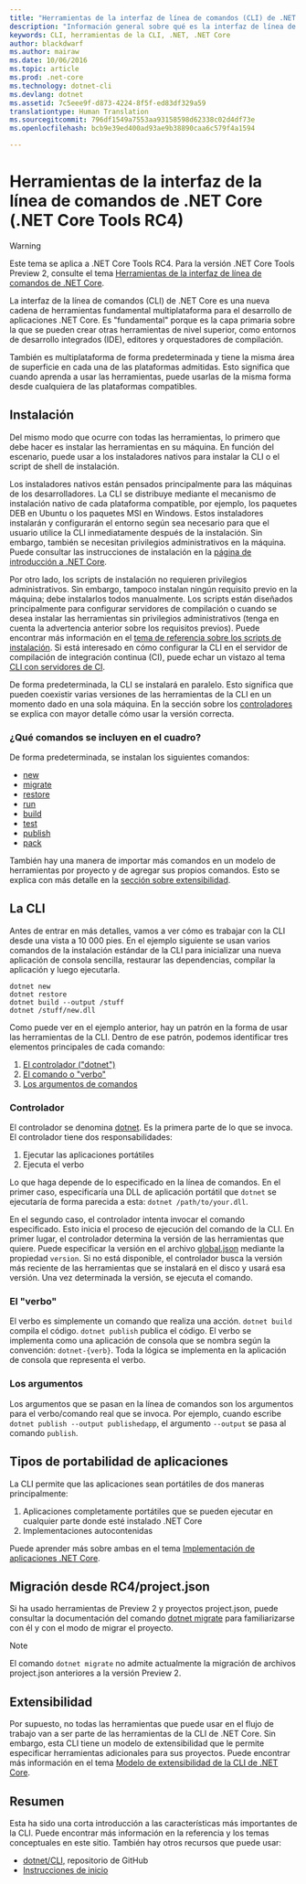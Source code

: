```yaml
---
title: "Herramientas de la interfaz de línea de comandos (CLI) de .NET Core | Microsoft Docs"
description: "Información general sobre qué es la interfaz de línea de comandos (CLI) y sus características principales"
keywords: CLI, herramientas de la CLI, .NET, .NET Core
author: blackdwarf
ms.author: mairaw
ms.date: 10/06/2016
ms.topic: article
ms.prod: .net-core
ms.technology: dotnet-cli
ms.devlang: dotnet
ms.assetid: 7c5eee9f-d873-4224-8f5f-ed83df329a59
translationtype: Human Translation
ms.sourcegitcommit: 796df1549a7553aa93158598d62338c02d4df73e
ms.openlocfilehash: bcb9e39ed400ad93ae9b38890caa6c579f4a1594

---
```


# <a name="net-core-command-line-interface-tools-net-core-tools-rc4"></a>Herramientas de la interfaz de la línea de comandos de .NET Core (.NET Core Tools RC4)

> [!WARNING]
> Este tema se aplica a .NET Core Tools RC4. Para la versión .NET Core Tools Preview 2, consulte el tema [Herramientas de la interfaz de línea de comandos de .NET Core](../../tools/index.md).

La interfaz de la línea de comandos (CLI) de .NET Core es una nueva cadena de herramientas fundamental multiplataforma para el desarrollo de aplicaciones .NET Core. Es "fundamental" porque es la capa primaria sobre la que se pueden crear otras herramientas de nivel superior, como entornos de desarrollo integrados (IDE), editores y orquestadores de compilación. 

También es multiplataforma de forma predeterminada y tiene la misma área de superficie en cada una de las plataformas admitidas. Esto significa que cuando aprenda a usar las herramientas, puede usarlas de la misma forma desde cualquiera de las plataformas compatibles. 

## <a name="installation"></a>Instalación
Del mismo modo que ocurre con todas las herramientas, lo primero que debe hacer es instalar las herramientas en su máquina. En función del escenario, puede usar a los instaladores nativos para instalar la CLI o el script de shell de instalación.

Los instaladores nativos están pensados principalmente para las máquinas de los desarrolladores. La CLI se distribuye mediante el mecanismo de instalación nativo de cada plataforma compatible, por ejemplo, los paquetes DEB en Ubuntu o los paquetes MSI en Windows. Estos instaladores instalarán y configurarán el entorno según sea necesario para que el usuario utilice la CLI inmediatamente después de la instalación. Sin embargo, también se necesitan privilegios administrativos en la máquina. Puede consultar las instrucciones de instalación en la [página de introducción a .NET Core](https://aka.ms/dotnetcoregs).

Por otro lado, los scripts de instalación no requieren privilegios administrativos. Sin embargo, tampoco instalan ningún requisito previo en la máquina; debe instalarlos todos manualmente. Los scripts están diseñados principalmente para configurar servidores de compilación o cuando se desea instalar las herramientas sin privilegios administrativos (tenga en cuenta la advertencia anterior sobre los requisitos previos). Puede encontrar más información en el [tema de referencia sobre los scripts de instalación](dotnet-install-script.md). Si está interesado en cómo configurar la CLI en el servidor de compilación de integración continua (CI), puede echar un vistazo al tema [CLI con servidores de CI](using-ci-with-cli.md). 

De forma predeterminada, la CLI se instalará en paralelo. Esto significa que pueden coexistir varias versiones de las herramientas de la CLI en un momento dado en una sola máquina. En la sección sobre los [controladores](#driver) se explica con mayor detalle cómo usar la versión correcta. 

### <a name="what-commands-come-in-the-box"></a>¿Qué comandos se incluyen en el cuadro?
De forma predeterminada, se instalan los siguientes comandos:

* [new](dotnet-new.md)
* [migrate](dotnet-migrate.md)
* [restore](dotnet-restore.md)
* [run](dotnet-run.md)
* [build](dotnet-build.md)
* [test](dotnet-test.md)
* [publish](dotnet-publish.md)
* [pack](dotnet-pack.md)

También hay una manera de importar más comandos en un modelo de herramientas por proyecto y de agregar sus propios comandos. Esto se explica con más detalle en la [sección sobre extensibilidad](#extensibility). 

## <a name="working-with-the-cli"></a>La CLI

Antes de entrar en más detalles, vamos a ver cómo es trabajar con la CLI desde una vista a 10 000 pies. En el ejemplo siguiente se usan varios comandos de la instalación estándar de la CLI para inicializar una nueva aplicación de consola sencilla, restaurar las dependencias, compilar la aplicación y luego ejecutarla. 

```console
dotnet new
dotnet restore
dotnet build --output /stuff
dotnet /stuff/new.dll
```

Como puede ver en el ejemplo anterior, hay un patrón en la forma de usar las herramientas de la CLI. Dentro de ese patrón, podemos identificar tres elementos principales de cada comando:

1. [El controlador ("dotnet")](#driver)
2. [El comando o "verbo"](#the-verb)
3. [Los argumentos de comandos](#the-arguments)

### <a name="driver"></a>Controlador
El controlador se denomina [dotnet](dotnet.md). Es la primera parte de lo que se invoca. El controlador tiene dos responsabilidades:

1. Ejecutar las aplicaciones portátiles
2. Ejecuta el verbo

Lo que haga depende de lo especificado en la línea de comandos. En el primer caso, especificaría una DLL de aplicación portátil que `dotnet` se ejecutaría de forma parecida a esta: `dotnet /path/to/your.dll`. 

En el segundo caso, el controlador intenta invocar el comando especificado. Esto inicia el proceso de ejecución del comando de la CLI. En primer lugar, el controlador determina la versión de las herramientas que quiere. Puede especificar la versión en el archivo [global.json](global-json.md) mediante la propiedad `version`. Si no está disponible, el controlador busca la versión más reciente de las herramientas que se instalará en el disco y usará esa versión. Una vez determinada la versión, se ejecuta el comando. 

### <a name="the-verb"></a>El "verbo"
El verbo es simplemente un comando que realiza una acción. `dotnet build` compila el código. `dotnet publish` publica el código. El verbo se implementa como una aplicación de consola que se nombra según la convención: `dotnet-{verb}`. Toda la lógica se implementa en la aplicación de consola que representa el verbo. 

### <a name="the-arguments"></a>Los argumentos
Los argumentos que se pasan en la línea de comandos son los argumentos para el verbo/comando real que se invoca. Por ejemplo, cuando escribe `dotnet publish --output publishedapp`, el argumento `--output` se pasa al comando `publish`. 

## <a name="types-of-application-portability"></a>Tipos de portabilidad de aplicaciones
La CLI permite que las aplicaciones sean portátiles de dos maneras principalmente:

1. Aplicaciones completamente portátiles que se pueden ejecutar en cualquier parte donde esté instalado .NET Core
2. Implementaciones autocontenidas

Puede aprender más sobre ambas en el tema [Implementación de aplicaciones .NET Core](../deploying/index.md). 

## <a name="migration-from-rc4projectjson"></a>Migración desde RC4/project.json
Si ha usado herramientas de Preview 2 y proyectos project.json, puede consultar la documentación del comando [dotnet migrate](dotnet-migrate.md) para familiarizarse con él y con el modo de migrar el proyecto. 

> [!NOTE]
> El comando `dotnet migrate` no admite actualmente la migración de archivos project.json anteriores a la versión Preview 2. 

## <a name="extensibility"></a>Extensibilidad
Por supuesto, no todas las herramientas que puede usar en el flujo de trabajo van a ser parte de las herramientas de la CLI de .NET Core. Sin embargo, esta CLI tiene un modelo de extensibilidad que le permite especificar herramientas adicionales para sus proyectos. Puede encontrar más información en el tema [Modelo de extensibilidad de la CLI de .NET Core](extensibility.md).

## <a name="summary"></a>Resumen
Esta ha sido una corta introducción a las características más importantes de la CLI. Puede encontrar más información en la referencia y los temas conceptuales en este sitio. También hay otros recursos que puede usar:
* [dotnet/CLI,](https://github.com/dotnet/cli/) repositorio de GitHub
* [Instrucciones de inicio](https://aka.ms/dotnetcoregs/)



<!--HONumber=Feb17_HO2-->


